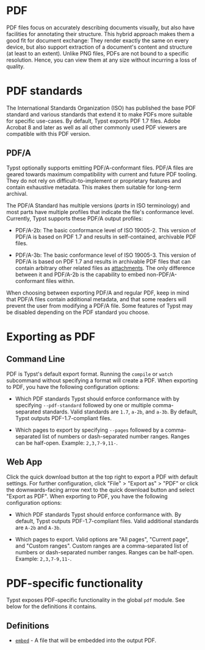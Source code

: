 # PDF

PDF files focus on accurately describing documents visually, but also have
facilities for annotating their structure. This hybrid approach makes
them a good fit for document exchange: They render exactly the same on every
device, but also support extraction of a document's content and structure (at
least to an extent). Unlike PNG files, PDFs are not bound to a specific
resolution. Hence, you can view them at any size without incurring a loss of
quality.

# PDF standards
The International Standards Organization (ISO) has published the base PDF
standard and various standards that extend it to make PDFs more suitable for
specific use-cases. By default, Typst exports PDF 1.7 files. Adobe Acrobat 8 and
later as well as all other commonly used PDF viewers are compatible with this
PDF version.

## PDF/A
Typst optionally supports emitting PDF/A-conformant files. PDF/A files are
geared towards maximum compatibility with current and future PDF tooling. They
do not rely on difficult-to-implement or proprietary features and contain
exhaustive metadata. This makes them suitable for long-term archival.

The PDF/A Standard has multiple versions (_parts_ in ISO terminology) and most
parts have multiple profiles that indicate the file's conformance level.
Currently, Typst supports these PDF/A output profiles:

- PDF/A-2b: The basic conformance level of ISO 19005-2. This version of PDF/A is
  based on PDF 1.7 and results in self-contained, archivable PDF files.

- PDF/A-3b: The basic conformance level of ISO 19005-3. This version of PDF/A is
  based on PDF 1.7 and results in archivable PDF files that can contain
  arbitrary other related files as [attachments]($pdf.embed). The only
  difference between it and PDF/A-2b is the capability to embed
  non-PDF/A-conformant files within.

When choosing between exporting PDF/A and regular PDF, keep in mind that PDF/A
files contain additional metadata, and that some readers will prevent the user
from modifying a PDF/A file. Some features of Typst may be disabled depending on
the PDF standard you choose.

# Exporting as PDF
## Command Line
PDF is Typst's default export format. Running the `compile` or `watch`
subcommand without specifying a format will create a PDF. When exporting to PDF,
you have the following configuration options:

- Which PDF standards Typst should enforce conformance with by specifying
  `--pdf-standard` followed by one or multiple comma-separated standards. Valid
  standards are `1.7`, `a-2b`, and `a-3b`. By default, Typst outputs
  PDF-1.7-compliant files.

- Which pages to export by specifying `--pages` followed by a comma-separated
  list of numbers or dash-separated number ranges. Ranges can be half-open.
  Example: `2,3,7-9,11-`.

## Web App
Click the quick download button at the top right to export a PDF with default
settings. For further configuration, click "File" > "Export as" > "PDF" or click
the downwards-facing arrow next to the quick download button and select "Export
as PDF". When exporting to PDF, you have the following configuration options:

- Which PDF standards Typst should enforce conformance with. By default, Typst
  outputs PDF-1.7-compliant files. Valid additional standards are `A-2b` and
  `A-3b`.

- Which pages to export. Valid options are "All pages", "Current page", and
  "Custom ranges". Custom ranges are a comma-separated list of numbers or
  dash-separated number ranges. Ranges can be half-open. Example: `2,3,7-9,11-`.

# PDF-specific functionality
Typst exposes PDF-specific functionality in the global `pdf` module. See below
for the definitions it contains.


## Definitions

- [`embed`](/reference/export/pdf/embed/) - A file that will be embedded into the output PDF.

